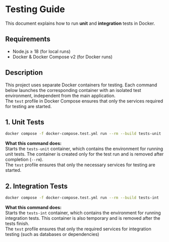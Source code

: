 # Testing Guide

This document explains how to run **unit** and **integration** tests in Docker.

## Requirements

- Node.js ≥ 18 (for local runs)
- Docker & Docker Compose v2 (for Docker runs)

## Description

This project uses separate Docker containers for testing. Each command below launches the
corresponding container with an isolated test environment, independent from the main application.  
The `test` profile in Docker Compose ensures that only the services required for testing are
started.

## 1. Unit Tests

```bash
docker compose -f docker-compose.test.yml run --rm --build tests-unit
```

**What this command does:**  
Starts the `tests-unit` container, which contains the environment for running unit tests. The
container is created only for the test run and is removed after completion (`--rm`).  
The `test` profile ensures that only the necessary services for testing are started.

## 2. Integration Tests

```bash
docker compose -f docker-compose.test.yml run --rm --build tests-int
```

**What this command does:**  
Starts the `tests-int` container, which contains the environment for running integration tests. This
container is also temporary and is removed after the tests finish.  
The `test` profile ensures that only the required services for integration testing (such as
databases or dependencies)
